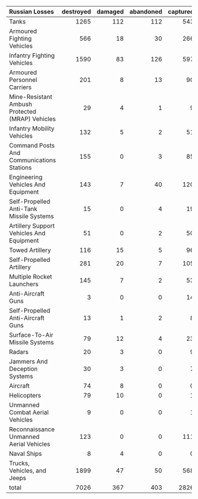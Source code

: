 | Russian Losses                                   |   destroyed |   damaged |   abandoned |   captured |   total |
|:-------------------------------------------------|------------:|----------:|------------:|-----------:|--------:|
| Tanks                                            |        1265 |       112 |         112 |        543 |    2032 |
| Armoured Fighting Vehicles                       |         566 |        18 |          30 |        266 |     880 |
| Infantry Fighting Vehicles                       |        1590 |        83 |         126 |        597 |    2396 |
| Armoured Personnel Carriers                      |         201 |         8 |          13 |         90 |     312 |
| Mine-Resistant Ambush Protected  (MRAP) Vehicles |          29 |         4 |           1 |          9 |      43 |
| Infantry Mobility Vehicles                       |         132 |         5 |           2 |         51 |     190 |
| Command Posts And Communications Stations        |         155 |         0 |           3 |         85 |     243 |
| Engineering Vehicles And Equipment               |         143 |         7 |          40 |        120 |     310 |
| Self-Propelled Anti-Tank Missile Systems         |          15 |         0 |           4 |         19 |      38 |
| Artillery Support Vehicles And Equipment         |          51 |         0 |           2 |         50 |     103 |
| Towed Artillery                                  |         116 |        15 |           5 |         96 |     232 |
| Self-Propelled Artillery                         |         281 |        20 |           7 |        105 |     413 |
| Multiple Rocket Launchers                        |         145 |         7 |           2 |         53 |     207 |
| Anti-Aircraft Guns                               |           3 |         0 |           0 |         14 |      17 |
| Self-Propelled Anti-Aircraft Guns                |          13 |         1 |           2 |          8 |      24 |
| Surface-To-Air Missile Systems                   |          79 |        12 |           4 |         23 |     118 |
| Radars                                           |          20 |         3 |           0 |          9 |      32 |
| Jammers And Deception Systems                    |          30 |         3 |           0 |          7 |      40 |
| Aircraft                                         |          74 |         8 |           0 |          0 |      82 |
| Helicopters                                      |          79 |        10 |           0 |          1 |      90 |
| Unmanned Combat Aerial Vehicles                  |           9 |         0 |           0 |          1 |      10 |
| Reconnaissance Unmanned Aerial Vehicles          |         123 |         0 |           0 |        111 |     234 |
| Naval Ships                                      |           8 |         4 |           0 |          0 |      12 |
| Trucks, Vehicles, and Jeeps                      |        1899 |        47 |          50 |        568 |    2564 |
| total                                            |        7026 |       367 |         403 |       2826 |   10622 |